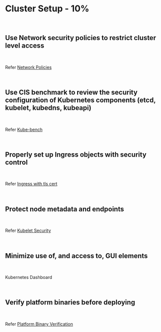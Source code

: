 # Cluster Setup - 10%

<br />

## Use Network security policies to restrict cluster level access

<br />

Refer [Network Policies](../topics/network_policies.md)

<br />

## Use CIS benchmark to review the security configuration of Kubernetes components (etcd, kubelet, kubedns, kubeapi)

<br />

Refer [Kube-bench](../topics/kube-bench.md)

<br />

## Properly set up Ingress objects with security control

<br />

Refer [Ingress with tls cert](../topics/ingress.md#ingress-security)

<br />

## Protect node metadata and endpoints

<br />

Refer [Kubelet Security](../topics/kubelet_security.md)

<br />

## Minimize use of, and access to, GUI elements

<br />

Kubernetes Dashboard

<br />

## Verify platform binaries before deploying

<br />

Refer [Platform Binary Verification](../topics/binary_verification.md)

<br />